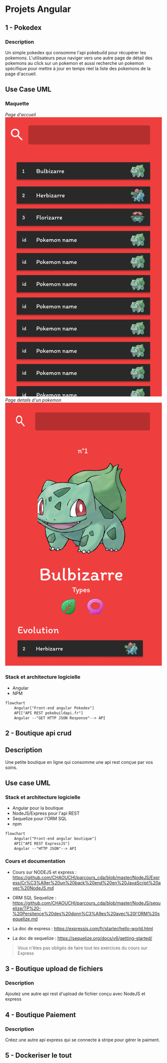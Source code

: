 # Projets Angular

## 1 - Pokedex
### Description
Un simple pokedex qui consomme l'api pokebuild pour récupérer les pokemons.
L'utilisateurs peux naviger vers une autre page de détail des pokemons au click sur un pokemon et aussi recherche un pokemon spécifique pour mettre à jour en temps réel la liste des pokemons de la page d'accueil.

## Use Case UML

### Maquette
*Page d'accueil*
![alt text](Pokedex(1).png)
*Page details d'un pokemon*
![alt text](Pokedex.png) 
### Stack et architecture logicielle
- Angular
- NPM
```mermaid
flowchart
    Angular["Front-end angular Pokedex"]
    API["API REST pokebuildapi.fr"]
    Angular --"GET HTTP JSON Response"--> API
```

## 2 - Boutique api crud
## Description
Une petite boutique en ligne qui consomme une api rest conçue par vos soins.

## Use case UML

### Stack et architecture logicielle

- Angular pour la boutique
- NodeJS/Express pour l'api REST
- Sequelize pour l'ORM SQL
- npm

```mermaid
flowchart
    Angular["Front-end angular boutique"]
    API["API REST ExpressJS"]
    Angular --"HTTP JSON"--> API
```
### Cours et documentation
- Cours sur NODEJS et express : https://github.com/CHAOUCHI/parcours_cda/blob/master/NodeJS/Express/Cr%C3%A9er%20un%20back%20end%20en%20JavaScript%20avec%20NodeJS.md

- ORM SQL Sequelize : https://github.com/CHAOUCHI/parcours_cda/blob/master/NodeJS/sequelize/TP%20-%20Persitence%20des%20donn%C3%A9es%20avec%20l'ORM%20sequelize.md
- La doc de express : https://expressjs.com/fr/starter/hello-world.html
- La doc de sequelize : https://sequelize.org/docs/v6/getting-started/

> Vous n'êtes pas obligés de faire tout les exercices du cours sur Express

## 3 - Boutique upload de fichiers
### Description
Ajoutez une autre api rest d'upload de fichier conçu avec NodeJS et express

## 4 - Boutique Paiement
### Description
Créez une autre api express qui se connecte à stripe pour gérer le paiment.

## 5 - Dockeriser le tout
